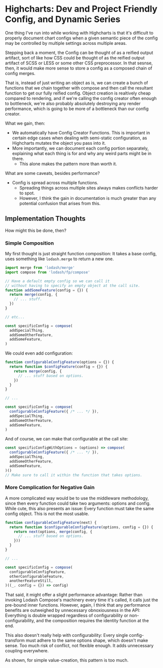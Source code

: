 Highcharts: Dev and Project Friendly Config, and Dynamic Series
===============================================================

One thing I've run into while working with Highcharts is that it's difficult to properly document chart configs when a given semantic piece of the config may be controlled by multiple settings across multiple areas.

Stepping back a moment, the Config can be thought of as a reified output artifact, sort of like how CSS could be thought of as the reified output artifact of SCSS or LESS or some other CSS preprocessor.  In that sesnse, then, it would make more sense to store a config as a composed chain of config merges.

That is, instead of just writing an object as is, we can create a bunch of functions that we chain together with compose and then call the resultant function to get our fully reified config.  Object creation is realtively cheap compared to rendering, and if we're calling the config creator often enough to bottleneck, we're also probably absolutely destroying any render performance, which is going to be more of a bottleneck than our config creator.

What we gain, then:
- We automatically have Config Creator Functions.  This is important in certain edge cases when dealing with semi-static configuration, as Highcharts mutates the object you pass into it.
- More importantly, we can document each config portion separately, explaining what each thing is for and why any weird parts might be in there.
  - This alone makes the pattern more than worth it.

What are some caveats, besides performance?
- Config is spread across multiple functions.
  - Spreading things across multiple sites always makes conflicts harder to spot.
  - However, I think the gain in documentation is much greater than any potential confusion that arises from this.



## Implementation Thoughts

How might this be done, then?


### Simple Composition

My first thought is just straight function composition: It takes a base config, uses something like `lodash.merge` to return a new one.

```js
import merge from 'lodash/merge'
import compose from 'lodash/fp/compose'

// Have a default empty config so we can call it
// without having to specify an empty object at the call site.
function addSomeFeature(config = {}) {
  return merge(config, {
    // ... stuff.
  })
}

// etc...

const specificConfig = compose(
  addSpecialThing,
  addSomeOtherFeature,
  addSomeFeature,
)
```

We could even add configuration:

```js
function configurableConfigFeature(options = {}) {
  return function $configFeature(config = {}) {
    return merge(config, {
      // ... stuff based on options.
    })
  }
}

// ...

const specificConfig = compose(
  configurableConfigFeature({ /* ... */ }),
  addSpecialThing,
  addSomeOtherFeature,
  addSomeFeature,
)
```

And of course, we can make that configurable at the call site:

```js
const specificConfigWithOptions = (options) => compose(
  configurableConfigFeature({ /* ... */ }),
  addSpecialThing,
  addSomeOtherFeature,
  addSomeFeature,
)()
// Make sure to call it within the function that takes options.
```


### More Complication for Negative Gain

A more complicated way would be to use the middleware methodology, since then every function could take two arguments: options and config.  While cute, this also presents an issue: Every function must take the same config object.  This is not the most usable.

```js
function configurableConfigFeature(next) {
  return function $configurableConfigFeature(options, config = {}) {
    return next(options, merge(config, {
      // ... stuff based on options.
    }))
  }
}

// ...

const specificConfig = compose(
  configurableConfigFeature,
  otherConfigurableFeature,
  anotherFeatureStill,
)((_, config = {}) => config)
```

That said, it might offer a slight performance advantage: Rather than invoking Lodash Compose's machinery every time it's called, it calls just the pre-bound inner functions.  However, again, I think that any performance benefits are outweighed by unnecessary obnoxiousness in the API: Everything is double wrapped regardless of configurability or non-configurability, and the composition requires the identity function at the end.

This also doesn't really help with configurability: Every single config-transform must adhere to the same options shape, which doesn't make sense.  Too much risk of conflict, not flexible enough.  It adds unnecessary coupling everywhere.

As shown, for simple value-creation, this pattern is too much.
